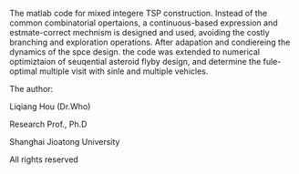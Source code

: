 
The matlab code for mixed integere TSP construction.  Instead of the common combinatorial opertaions,  a continuous-based  expression and estmate-correct mechnism is designed and used, avoiding the costly branching and exploration operations. After adapation and condiereing the dynamics of the spce design. the code  was extended to  numerical optimiztaion of seuqential asteroid flyby design, and determine the fule-optimal multiple visit with sinle and multiple vehicles.  




 The author: 
 
 Liqiang Hou (Dr.Who)
 
 Research Prof., Ph.D
 
 Shanghai Jioatong University

 All rights reserved

